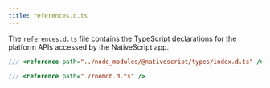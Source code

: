 ```yaml
---
title: references.d.ts
---
```


The `references.d.ts` file contains the TypeScript declarations for the platform APIs accessed by the NativeScript app.

```ts
/// <reference path="../node_modules/@nativescript/types/index.d.ts" />

/// <reference path="./roomdb.d.ts" />
```
